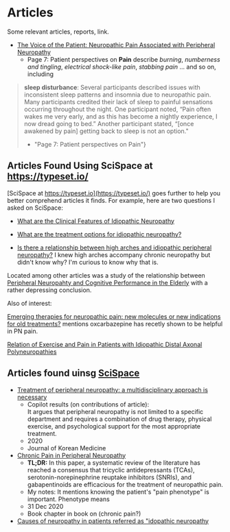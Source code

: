 # Articles

Some relevant articles, reports, link.

- [The Voice of the Patient: Neuropathic Pain Associated with Peripheral Neuropathy](https://www.fda.gov/files/about%20fda/published/The-Voice-of-the-Patient--Neuropathic-Pain-Associated-with-Peripheral-Neuropathy.pdf)
  - Page 7: Patient perspectives on **Pain** describe _burning_, _numberness and tingling_, _electrical shock-like pain_, _stabbing pain_ ... and so on, including

>  **sleep disturbance**:
    Several participants described issues with inconsistent sleep patterns and insomnia due to
    neuropathic pain. Many participants credited their lack of sleep to painful sensations occurring
    throughout the night. One participant noted, “Pain often wakes me very early, and as this has
    become a nightly experience, I now dread going to bed.” Another participant stated, “[once
    awakened by pain] getting back to sleep is not an option."
> - "Page 7: Patient perspectives on Pain"}

## Articles Found Using SciSpace at <https://typeset.io/> 

[SciSpace at https://typeset.io](https://typeset.io/) goes further to help you better comprehend articles it finds. For example,
here are two questions I asked on SciSpace:

- [What are the Clinical Features of Idiopathic Neuropathy](https://typeset.io/search?q=What%20are%20the%20clinical%20features%20of%20idiopathic%20peripheral%20neuropathy?)

- [What are the treatment options for idiopathic neuropathy?](https://typeset.io/search?q=What%20are%20the%20treatment%20options%20for%20idiopathic%20peripheral%20neuropathy?)

- [Is there a relationship between high arches and idiopathic peripheral neuropathy?](https://typeset.io/search?q=Is%20there%20a%20relationship%20between%20high%20arches%20and%20idiopathic%20peripheral%20neuropathy?)
  I knew high arches accompany chronic neuropathy but didn't know why? I'm curious to know why that is. 

Located among other articles was a study of the relationship between [Peripheral Neuropahty and Cognitive Performance in the Elderly](https://typeset.io/papers/relationship-between-peripheral-neuropathy-and-cognitive-22jmkhi5gp)
with a rather depressing conclusion.

Also of interest:

[Emerging therapies for neuropathic pain: new molecules or new indications for old treatments?](https://typeset.io/papers/emerging-therapies-for-neuropathic-pain-new-molecules-or-new-35onfglesz)
mentions oxcarbazepine has recetly shown to be helpful in PN pain.

[Relation of Exercise and Pain in Patients with Idiopathic Distal Axonal Polyneuropathies](https://typeset.io/papers/relation-of-exercise-and-pain-in-patients-with-idiopathic-1wvbknmogh)

## Articles found uinsg [SciSpace](https://typeset.io)

* [Treatment of peripheral neuropathy: a multidisciplinary approach is necessary](https://typeset.io/papers/treatment-of-peripheral-neuropathy-a-multidisciplinary-4h9rq0o1jz)
  - Copilot results (on contributions of article): \
  It argues that peripheral neuropathy is not limited to a specific department and requires a combination of drug therapy, physical exercise, and psychological support for the most appropriate treatment.
  - 2020
  - Journal of Korean Medicine
* [Chronic Pain in Peripheral Neuropathy](https://typeset.io/papers/chronic-pain-in-peripheral-neuropathy-4am0a3y9qc)
  - **TL;DR:** In this paper, a systematic review of the literature has reached a consensus that tricyclic antidepressants (TCAs), serotonin-norepinephrine reuptake inhibitors (SNRIs), and gabapentinoids are efficacious for the treatment of neuropathic pain.
  - My notes: It mentions knowing the patient's "pain phenotype" is important. Phenotype means
  - 31 Dec 2020
  - Book chapter in book on (chronic pain?)
* [Causes of neuropathy in patients referred as "idopathic neuropathy](https://typeset.io/papers/causes-of-neuropathy-in-patients-referred-as-idiopathic-279n1jeco1)
